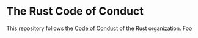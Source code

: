 # The Rust Code of Conduct

This repository follows the [Code of Conduct](https://www.rust-lang.org/policies/code-of-conduct) of the Rust organization.
Foo
